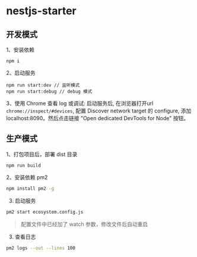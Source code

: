 # nestjs-starter

## 开发模式

1、安装依赖

```
npm i 
```

2、启动服务

```
npm run start:dev // 监听模式
npm run start:debug // debug 模式
```


3、使用 Chrome 查看 log 或调试: 启动服务后, 在浏览器打开url `chrome://inspect/#devices`, 配置 Discover network target 的 configure, 添加 localhost:8090。然后点击链接 "Open dedicated DevTools for Node" 按钮。


## 生产模式

1、打包项目后，部署 dist 目录

```
npm run build
```

2、安装依赖 pm2

```sh
npm install pm2 -g
```

3. 启动服务

```sh
pm2 start ecosystem.config.js
```

> 配置文件中已经加了 watch 参数，修改文件后自动重启

3. 查看日志

```sh
pm2 logs --out --lines 100
```
